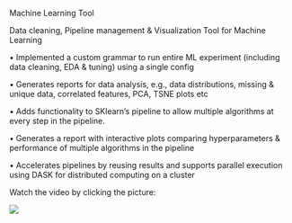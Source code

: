 Machine Learning Tool


Data cleaning, Pipeline management & Visualization Tool for Machine Learning	  

•	Implemented a custom grammar to run entire ML experiment (including data cleaning, EDA & tuning) using a single config

•	Generates reports for data analysis, e.g., data distributions, missing & unique data, correlated features, PCA, TSNE plots etc

•	Adds functionality to SKlearn’s pipeline to allow multiple algorithms at every step in the pipeline. 

•	Generates a report with interactive plots comparing hyperparameters & performance of multiple algorithms in the pipeline

•	Accelerates pipelines by reusing results and supports parallel execution using DASK for distributed computing on a cluster





Watch the video by clicking the picture:


[![](http://i3.ytimg.com/vi/XB0LZFfyU0k/maxresdefault.jpg)](https://youtu.be/XB0LZFfyU0k)

